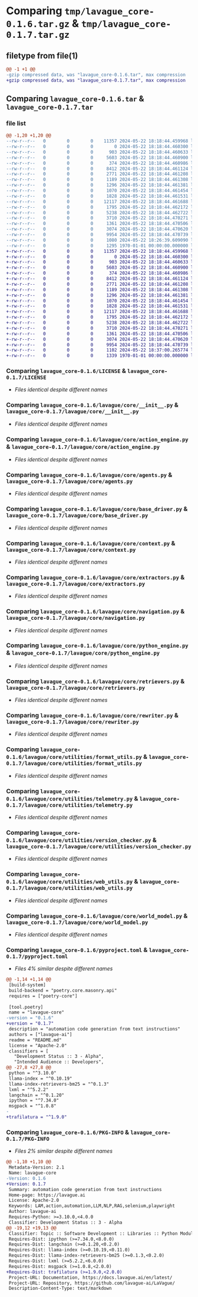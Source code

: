 # Comparing `tmp/lavague_core-0.1.6.tar.gz` & `tmp/lavague_core-0.1.7.tar.gz`

## filetype from file(1)

```diff
@@ -1 +1 @@
-gzip compressed data, was "lavague_core-0.1.6.tar", max compression
+gzip compressed data, was "lavague_core-0.1.7.tar", max compression
```

## Comparing `lavague_core-0.1.6.tar` & `lavague_core-0.1.7.tar`

### file list

```diff
@@ -1,20 +1,20 @@
--rw-r--r--   0        0        0    11357 2024-05-22 18:18:44.459968 lavague_core-0.1.6/LICENSE
--rw-r--r--   0        0        0        0 2024-05-22 18:18:44.460300 lavague_core-0.1.6/README.md
--rw-r--r--   0        0        0      903 2024-05-22 18:18:44.460633 lavague_core-0.1.6/lavague/core/__init__.py
--rw-r--r--   0        0        0     5603 2024-05-22 18:18:44.460900 lavague_core-0.1.6/lavague/core/action_engine.py
--rw-r--r--   0        0        0      374 2024-05-22 18:18:44.460986 lavague_core-0.1.6/lavague/core/action_template.py
--rw-r--r--   0        0        0     8412 2024-05-22 18:18:44.461124 lavague_core-0.1.6/lavague/core/agents.py
--rw-r--r--   0        0        0     2771 2024-05-22 18:18:44.461208 lavague_core-0.1.6/lavague/core/base_driver.py
--rw-r--r--   0        0        0     1189 2024-05-22 18:18:44.461308 lavague_core-0.1.6/lavague/core/context.py
--rw-r--r--   0        0        0     1296 2024-05-22 18:18:44.461381 lavague_core-0.1.6/lavague/core/extractors.py
--rw-r--r--   0        0        0     1070 2024-05-22 18:18:44.461454 lavague_core-0.1.6/lavague/core/navigation.py
--rw-r--r--   0        0        0     1828 2024-05-22 18:18:44.461531 lavague_core-0.1.6/lavague/core/python_engine.py
--rw-r--r--   0        0        0    12117 2024-05-22 18:18:44.461688 lavague_core-0.1.6/lavague/core/retrievers.py
--rw-r--r--   0        0        0     1795 2024-05-22 18:18:44.462172 lavague_core-0.1.6/lavague/core/rewriter.py
--rw-r--r--   0        0        0     5238 2024-05-22 18:18:44.462722 lavague_core-0.1.6/lavague/core/utilities/format_utils.py
--rw-r--r--   0        0        0     3710 2024-05-22 18:18:44.470271 lavague_core-0.1.6/lavague/core/utilities/telemetry.py
--rw-r--r--   0        0        0     1361 2024-05-22 18:18:44.470506 lavague_core-0.1.6/lavague/core/utilities/version_checker.py
--rw-r--r--   0        0        0     3074 2024-05-22 18:18:44.470620 lavague_core-0.1.6/lavague/core/utilities/web_utils.py
--rw-r--r--   0        0        0     9954 2024-05-22 18:18:44.470739 lavague_core-0.1.6/lavague/core/world_model.py
--rw-r--r--   0        0        0     1080 2024-05-22 18:26:39.609090 lavague_core-0.1.6/pyproject.toml
--rw-r--r--   0        0        0     1295 1970-01-01 00:00:00.000000 lavague_core-0.1.6/PKG-INFO
+-rw-r--r--   0        0        0    11357 2024-05-22 18:18:44.459968 lavague_core-0.1.7/LICENSE
+-rw-r--r--   0        0        0        0 2024-05-22 18:18:44.460300 lavague_core-0.1.7/README.md
+-rw-r--r--   0        0        0      903 2024-05-22 18:18:44.460633 lavague_core-0.1.7/lavague/core/__init__.py
+-rw-r--r--   0        0        0     5603 2024-05-22 18:18:44.460900 lavague_core-0.1.7/lavague/core/action_engine.py
+-rw-r--r--   0        0        0      374 2024-05-22 18:18:44.460986 lavague_core-0.1.7/lavague/core/action_template.py
+-rw-r--r--   0        0        0     8412 2024-05-22 18:18:44.461124 lavague_core-0.1.7/lavague/core/agents.py
+-rw-r--r--   0        0        0     2771 2024-05-22 18:18:44.461208 lavague_core-0.1.7/lavague/core/base_driver.py
+-rw-r--r--   0        0        0     1189 2024-05-22 18:18:44.461308 lavague_core-0.1.7/lavague/core/context.py
+-rw-r--r--   0        0        0     1296 2024-05-22 18:18:44.461381 lavague_core-0.1.7/lavague/core/extractors.py
+-rw-r--r--   0        0        0     1070 2024-05-22 18:18:44.461454 lavague_core-0.1.7/lavague/core/navigation.py
+-rw-r--r--   0        0        0     1828 2024-05-22 18:18:44.461531 lavague_core-0.1.7/lavague/core/python_engine.py
+-rw-r--r--   0        0        0    12117 2024-05-22 18:18:44.461688 lavague_core-0.1.7/lavague/core/retrievers.py
+-rw-r--r--   0        0        0     1795 2024-05-22 18:18:44.462172 lavague_core-0.1.7/lavague/core/rewriter.py
+-rw-r--r--   0        0        0     5238 2024-05-22 18:18:44.462722 lavague_core-0.1.7/lavague/core/utilities/format_utils.py
+-rw-r--r--   0        0        0     3710 2024-05-22 18:18:44.470271 lavague_core-0.1.7/lavague/core/utilities/telemetry.py
+-rw-r--r--   0        0        0     1361 2024-05-22 18:18:44.470506 lavague_core-0.1.7/lavague/core/utilities/version_checker.py
+-rw-r--r--   0        0        0     3074 2024-05-22 18:18:44.470620 lavague_core-0.1.7/lavague/core/utilities/web_utils.py
+-rw-r--r--   0        0        0     9954 2024-05-22 18:18:44.470739 lavague_core-0.1.7/lavague/core/world_model.py
+-rw-r--r--   0        0        0     1102 2024-05-22 18:37:00.265774 lavague_core-0.1.7/pyproject.toml
+-rw-r--r--   0        0        0     1339 1970-01-01 00:00:00.000000 lavague_core-0.1.7/PKG-INFO
```

### Comparing `lavague_core-0.1.6/LICENSE` & `lavague_core-0.1.7/LICENSE`

 * *Files identical despite different names*

### Comparing `lavague_core-0.1.6/lavague/core/__init__.py` & `lavague_core-0.1.7/lavague/core/__init__.py`

 * *Files identical despite different names*

### Comparing `lavague_core-0.1.6/lavague/core/action_engine.py` & `lavague_core-0.1.7/lavague/core/action_engine.py`

 * *Files identical despite different names*

### Comparing `lavague_core-0.1.6/lavague/core/agents.py` & `lavague_core-0.1.7/lavague/core/agents.py`

 * *Files identical despite different names*

### Comparing `lavague_core-0.1.6/lavague/core/base_driver.py` & `lavague_core-0.1.7/lavague/core/base_driver.py`

 * *Files identical despite different names*

### Comparing `lavague_core-0.1.6/lavague/core/context.py` & `lavague_core-0.1.7/lavague/core/context.py`

 * *Files identical despite different names*

### Comparing `lavague_core-0.1.6/lavague/core/extractors.py` & `lavague_core-0.1.7/lavague/core/extractors.py`

 * *Files identical despite different names*

### Comparing `lavague_core-0.1.6/lavague/core/navigation.py` & `lavague_core-0.1.7/lavague/core/navigation.py`

 * *Files identical despite different names*

### Comparing `lavague_core-0.1.6/lavague/core/python_engine.py` & `lavague_core-0.1.7/lavague/core/python_engine.py`

 * *Files identical despite different names*

### Comparing `lavague_core-0.1.6/lavague/core/retrievers.py` & `lavague_core-0.1.7/lavague/core/retrievers.py`

 * *Files identical despite different names*

### Comparing `lavague_core-0.1.6/lavague/core/rewriter.py` & `lavague_core-0.1.7/lavague/core/rewriter.py`

 * *Files identical despite different names*

### Comparing `lavague_core-0.1.6/lavague/core/utilities/format_utils.py` & `lavague_core-0.1.7/lavague/core/utilities/format_utils.py`

 * *Files identical despite different names*

### Comparing `lavague_core-0.1.6/lavague/core/utilities/telemetry.py` & `lavague_core-0.1.7/lavague/core/utilities/telemetry.py`

 * *Files identical despite different names*

### Comparing `lavague_core-0.1.6/lavague/core/utilities/version_checker.py` & `lavague_core-0.1.7/lavague/core/utilities/version_checker.py`

 * *Files identical despite different names*

### Comparing `lavague_core-0.1.6/lavague/core/utilities/web_utils.py` & `lavague_core-0.1.7/lavague/core/utilities/web_utils.py`

 * *Files identical despite different names*

### Comparing `lavague_core-0.1.6/lavague/core/world_model.py` & `lavague_core-0.1.7/lavague/core/world_model.py`

 * *Files identical despite different names*

### Comparing `lavague_core-0.1.6/pyproject.toml` & `lavague_core-0.1.7/pyproject.toml`

 * *Files 4% similar despite different names*

```diff
@@ -1,14 +1,14 @@
 [build-system]
 build-backend = "poetry.core.masonry.api"
 requires = ["poetry-core"]
 
 [tool.poetry]
 name = "lavague-core"
-version = "0.1.6"
+version = "0.1.7"
 description = "automation code generation from text instructions"
 authors = ["lavague-ai"]
 readme = "README.md"
 license = "Apache-2.0"
 classifiers = [
   "Development Status :: 3 - Alpha",
   "Intended Audience :: Developers",
@@ -27,8 +27,8 @@
 python = "^3.10.0"
 llama-index = "^0.10.19"
 llama-index-retrievers-bm25 = "^0.1.3"
 lxml = "^5.2.2"
 langchain = "^0.1.20"
 ipython = "^7.34.0"
 msgpack = "^1.0.8"
-
+trafilatura = "^1.9.0"
```

### Comparing `lavague_core-0.1.6/PKG-INFO` & `lavague_core-0.1.7/PKG-INFO`

 * *Files 2% similar despite different names*

```diff
@@ -1,10 +1,10 @@
 Metadata-Version: 2.1
 Name: lavague-core
-Version: 0.1.6
+Version: 0.1.7
 Summary: automation code generation from text instructions
 Home-page: https://lavague.ai
 License: Apache-2.0
 Keywords: LAM,action,automation,LLM,NLP,RAG,selenium,playwright
 Author: lavague-ai
 Requires-Python: >=3.10.0,<4.0.0
 Classifier: Development Status :: 3 - Alpha
@@ -19,12 +19,13 @@
 Classifier: Topic :: Software Development :: Libraries :: Python Modules
 Requires-Dist: ipython (>=7.34.0,<8.0.0)
 Requires-Dist: langchain (>=0.1.20,<0.2.0)
 Requires-Dist: llama-index (>=0.10.19,<0.11.0)
 Requires-Dist: llama-index-retrievers-bm25 (>=0.1.3,<0.2.0)
 Requires-Dist: lxml (>=5.2.2,<6.0.0)
 Requires-Dist: msgpack (>=1.0.8,<2.0.0)
+Requires-Dist: trafilatura (>=1.9.0,<2.0.0)
 Project-URL: Documentation, https://docs.lavague.ai/en/latest/
 Project-URL: Repository, https://github.com/lavague-ai/LaVague/
 Description-Content-Type: text/markdown
```

